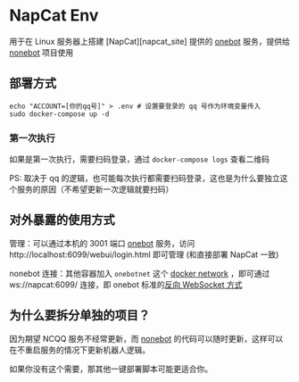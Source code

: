 # NapCat Env

用于在 Linux 服务器上搭建 [NapCat][napcat_site] 提供的 [onebot][onebot_site] 服务，提供给 [nonebot][nonebot_site] 项目使用

## 部署方式

```
echo "ACCOUNT=[你的qq号]" > .env # 设置要登录的 qq 号作为环境变量传入
sudo docker-compose up -d
```

### 第一次执行

如果是第一次执行，需要扫码登录，通过 `docker-compose logs` 查看二维码

PS: 取决于 qq 的逻辑，也可能每次执行都需要扫码登录，这也是为什么要独立这个服务的原因（不希望更新一次逻辑就要扫码）


## 对外暴露的使用方式

管理：可以通过本机的 3001 端口 [onebot][onebot_site] 服务，访问 http://localhost:6099/webui/login.html 即可管理 (和直接部署 NapCat 一致)

nonebot 连接：其他容器加入 `onebotnet` 这个 [docker network](https://docs.docker.com/network/) ，即可通过 ws://napcat:6099/ 连接，即 onebot 标准的[反向 WebSocket 方式](https://12.onebot.dev/connect/communication/websocket-reverse/)

## 为什么要拆分单独的项目？

因为期望 NCQQ 服务不经常更新，而 [nonebot][nonebot_site] 的代码可以随时更新，这样可以在不重启服务的情况下更新机器人逻辑。

如果你没有这个需要，那其他一键部署脚本可能更适合你。

[nonebot_site]: https://nonebot.dev/
[onebot_site]: https://onebot.dev/
